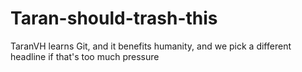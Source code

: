 # Taran-should-trash-this
TaranVH learns Git, and it benefits humanity, and we pick a different headline if that's too much pressure
